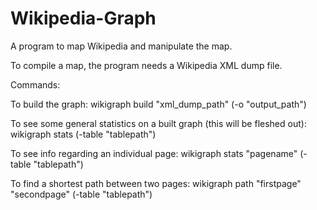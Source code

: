 # Wikipedia-Graph
A program to map Wikipedia and manipulate the map.

To compile a map, the program needs a Wikipedia XML dump file.

Commands:

To build the graph:
wikigraph build "xml_dump_path" (-o "output_path")

To see some general statistics on a built graph (this will be fleshed out): 
wikigraph stats (-table "tablepath")

To see info regarding an individual page:
wikigraph stats "pagename" (-table "tablepath")

To find a shortest path between two pages:
wikigraph path "firstpage" "secondpage" (-table "tablepath")
